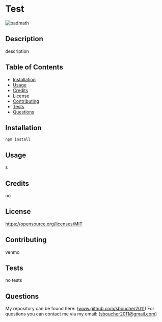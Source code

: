 
# Test

![badmath](https://img.shields.io/badge/license-MIT-green)

## Description
description

## Table of Contents
* [Installation](#installation)
* [Usage](#usage)
* [Credits](#credits)
* [License](#license)
* [Contributing](#contributing)
* [Tests](#tests)
* [Questions](#questions)

## Installation
```shell
npm install
```

## Usage
s

## Credits
no

## License
https://opensource.org/licenses/MIT
  

## Contributing
venmo

## Tests
no tests

## Questions
My repository can be found here: (www.github.com/sboucher2011)
For questions you can contact me via my email: (sboucher2011@gmail.com)
  
